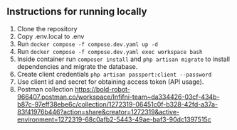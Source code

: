 ## Instructions for running locally
1. Clone the repository
2. Copy .env.local to .env
3. Run ```docker compose -f compose.dev.yaml up -d```
4. Run ```docker compose -f compose.dev.yaml exec workspace bash```
5. Inside container run ```composer install``` and ```php artisan migrate``` to install dependencies and migrate the database.
6. Create client credentials ```php artisan passport:client --password```
8. Use client id and secret for obtaining access token (API usage).
9. Postman collection https://bold-robot-966407.postman.co/workspace/Infifni-team~da334426-03cf-434b-b87c-97eff38ebe6c/collection/1272319-06451c0f-b328-42fd-a37a-83f41976b446?action=share&creator=1272319&active-environment=1272319-68c0afb2-5443-49ae-baf3-90dc1397515c
